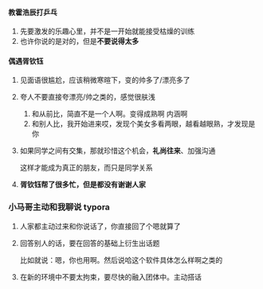 #### 教霍浩辰打乒乓

1. 先要激发的乐趣心里，并不是一开始就能接受枯燥的训练
2. 也许你说的是对的，但是**不要说得太多**

#### 偶遇胥钦钰

1. 见面语很尴尬，应该稍微寒暄下，变的帅多了/漂亮多了

2. 夸人不要直接夸漂亮/帅之类的，感觉很肤浅

   1. 和从前比，简直不是一个人啊。变得成熟啊 内涵啊
   2. 和别人比，我开始进来哎，发现个美女多看两眼，越看越眼熟，才发现是你

3. 如果同学之间有交集，那就珍惜这个机会，**礼尚往来**、加强沟通

   这样才能成为真正的朋友，而只是同学关系

4. **胥钦钰帮了很多忙，但是都没有谢谢人家**

### 小马哥主动和我聊说 typora

1. 人家都主动过来和你说话了，你直接回了个嗯就算了

2. 回答别人的话，要在回答的基础上衍生出话题

   比如就说：嗯，你也用啊。然后说哈这个软件具体怎么样啊之类的

3. 在新的环境中不要太拘束，要尽快的融入团体中。主动搭话
